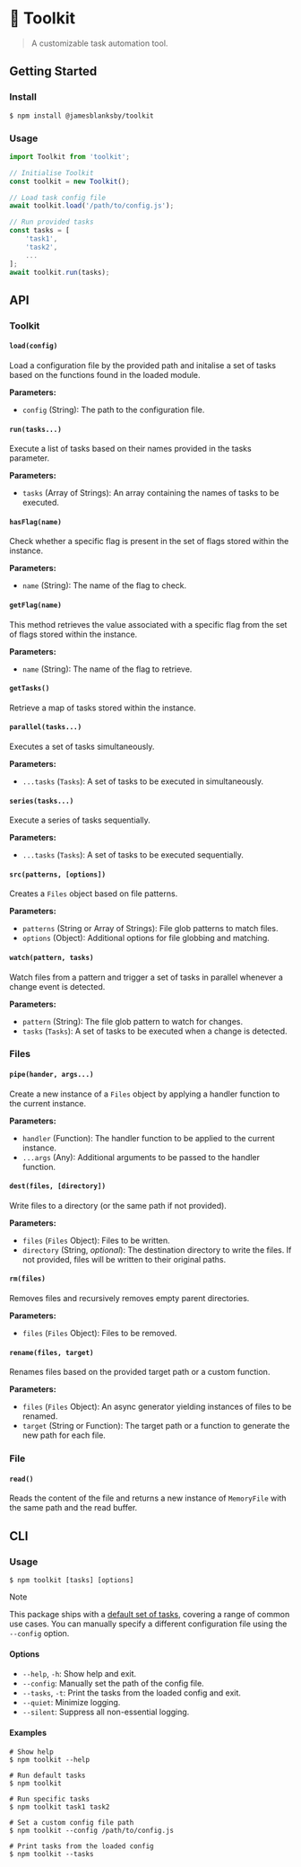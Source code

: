 # 🧰 Toolkit

> A customizable task automation tool.

## Getting Started

### Install

```shell
$ npm install @jamesblanksby/toolkit
```

### Usage

```js
import Toolkit from 'toolkit';

// Initialise Toolkit
const toolkit = new Toolkit();

// Load task config file
await toolkit.load('/path/to/config.js');

// Run provided tasks
const tasks = [
    'task1',
    'task2',
    ...
];
await toolkit.run(tasks);
```

## API

### Toolkit

#### `load(config)`

Load a configuration file by the provided path and initalise a set of tasks based on the functions found in the loaded module.

**Parameters:**
- `config` (String): The path to the configuration file.

#### `run(tasks...)`

Execute a list of tasks based on their names provided in the tasks parameter.

**Parameters:**
- `tasks` (Array of Strings): An array containing the names of tasks to be executed.

#### `hasFlag(name)`

Check whether a specific flag is present in the set of flags stored within the instance.

**Parameters:**
- `name` (String): The name of the flag to check.

#### `getFlag(name)`

This method retrieves the value associated with a specific flag from the set of flags stored within the instance.

**Parameters:**
- `name` (String): The name of the flag to retrieve.

#### `getTasks()`

Retrieve a map of tasks stored within the instance.

#### `parallel(tasks...)`

Executes a set of tasks simultaneously.

**Parameters:**
- `...tasks` (`Tasks`): A set of tasks to be executed in simultaneously.

#### `series(tasks...)`

Execute a series of tasks sequentially.

**Parameters:**
- `...tasks` (`Tasks`): A set of tasks to be executed sequentially.

#### `src(patterns, [options])`

Creates a `Files` object based on file patterns.

**Parameters:**
- `patterns` (String or Array of Strings): File glob patterns to match files.
- `options` (Object): Additional options for file globbing and matching.

#### `watch(pattern, tasks)`

Watch files from a pattern and trigger a set of tasks in parallel whenever a change event is detected.

**Parameters:**
- `pattern` (String): The file glob pattern to watch for changes.
- `tasks` (`Tasks`): A set of tasks to be executed when a change is detected.

### Files

#### `pipe(hander, args...)`

Create a new instance of a `Files` object by applying a handler function to the current instance.

**Parameters:**
- `handler` (Function): The handler function to be applied to the current instance.
- `...args` (Any): Additional arguments to be passed to the handler function.

#### `dest(files, [directory])`

Write files to a directory (or the same path if not provided).

**Parameters:**
- `files` (`Files` Object): Files to be written.
- `directory` (String, *optional*): The destination directory to write the files. If not provided, files will be written to their original paths.

#### `rm(files)`

Removes files and recursively removes empty parent directories.

**Parameters:**
- `files` (`Files` Object): Files to be removed.

#### `rename(files, target)`

Renames files based on the provided target path or a custom function.

**Parameters:**
- `files` (`Files` Object): An async generator yielding instances of files to be renamed.
- `target` (String or Function): The target path or a function to generate the new path for each file.

### File

#### `read()`

Reads the content of the file and returns a new instance of `MemoryFile` with the same path and the read buffer.

## CLI

### Usage

```shell
$ npm toolkit [tasks] [options]
```

> [!NOTE]
> This package ships with a [default set of tasks](./toolkit.config.js), covering a range of common use cases. You can manually specify a different configuration file using the `--config` option.

#### Options

* `--help`, `-h`: Show help and exit.
* `--config`: Manually set the path of the config file.
* `--tasks`, `-t`: Print the tasks from the loaded config and exit.
* `--quiet`: Minimize logging.
* `--silent`: Suppress all non-essential logging.

#### Examples

```shell
# Show help
$ npm toolkit --help

# Run default tasks
$ npm toolkit

# Run specific tasks
$ npm toolkit task1 task2

# Set a custom config file path
$ npm toolkit --config /path/to/config.js

# Print tasks from the loaded config
$ npm toolkit --tasks
```
